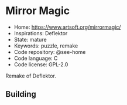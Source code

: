 # Mirror Magic

- Home: https://www.artsoft.org/mirrormagic/
- Inspirations: Deflektor
- State: mature
- Keywords: puzzle, remake
- Code repository: @see-home
- Code language: C
- Code license: GPL-2.0

Remake of Deflektor.

## Building
